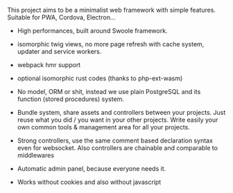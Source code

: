 This project aims to be a minimalist web framework with simple features. Suitable for PWA, Cordova, Electron... 

- High performances, built around Swoole framework.

- isomorphic twig views, no more page refresh with cache system, updater and service workers.

- webpack hmr support

- optional isomorphic rust codes (thanks to php-ext-wasm)

- No model, ORM or shit, instead we use plain PostgreSQL and its function (stored procedures) system.

- Bundle system, share assets and controllers between your projects. Just reuse what you did / you want in your other projects.
Write easily your own common tools & management area for all your projects. 

- Strong controllers, use the same comment based declaration syntax even for websocket. Also controllers are chainable and comparable to middlewares 

- Automatic admin panel, because everyone needs it.

- Works without cookies and also without javascript 